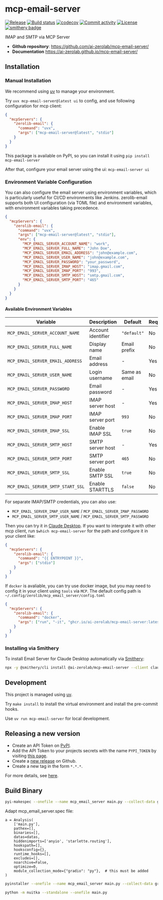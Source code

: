 # mcp-email-server

[![Release](https://img.shields.io/github/v/release/ai-zerolab/mcp-email-server)](https://img.shields.io/github/v/release/ai-zerolab/mcp-email-server)
[![Build status](https://img.shields.io/github/actions/workflow/status/ai-zerolab/mcp-email-server/main.yml?branch=main)](https://github.com/ai-zerolab/mcp-email-server/actions/workflows/main.yml?query=branch%3Amain)
[![codecov](https://codecov.io/gh/ai-zerolab/mcp-email-server/branch/main/graph/badge.svg)](https://codecov.io/gh/ai-zerolab/mcp-email-server)
[![Commit activity](https://img.shields.io/github/commit-activity/m/ai-zerolab/mcp-email-server)](https://img.shields.io/github/commit-activity/m/ai-zerolab/mcp-email-server)
[![License](https://img.shields.io/github/license/ai-zerolab/mcp-email-server)](https://img.shields.io/github/license/ai-zerolab/mcp-email-server)
[![smithery badge](https://smithery.ai/badge/@ai-zerolab/mcp-email-server)](https://smithery.ai/server/@ai-zerolab/mcp-email-server)

IMAP and SMTP via MCP Server

- **Github repository**: <https://github.com/ai-zerolab/mcp-email-server/>
- **Documentation** <https://ai-zerolab.github.io/mcp-email-server/>

## Installation

### Manual Installation

We recommend using [uv](https://github.com/astral-sh/uv) to manage your environment.

Try `uvx mcp-email-server@latest ui` to config, and use following configuration for mcp client:

```json
{
  "mcpServers": {
    "zerolib-email": {
      "command": "uvx",
      "args": ["mcp-email-server@latest", "stdio"]
    }
  }
}
```

This package is available on PyPI, so you can install it using `pip install mcp-email-server`

After that, configure your email server using the ui: `mcp-email-server ui`

### Environment Variable Configuration

You can also configure the email server using environment variables, which is particularly useful for CI/CD environments like Jenkins. zerolib-email supports both UI configuration (via TOML file) and environment variables, with environment variables taking precedence.

```json
{
  "mcpServers": {
    "zerolib-email": {
      "command": "uvx",
      "args": ["mcp-email-server@latest", "stdio"],
      "env": {
        "MCP_EMAIL_SERVER_ACCOUNT_NAME": "work",
        "MCP_EMAIL_SERVER_FULL_NAME": "John Doe",
        "MCP_EMAIL_SERVER_EMAIL_ADDRESS": "john@example.com",
        "MCP_EMAIL_SERVER_USER_NAME": "john@example.com",
        "MCP_EMAIL_SERVER_PASSWORD": "your_password",
        "MCP_EMAIL_SERVER_IMAP_HOST": "imap.gmail.com",
        "MCP_EMAIL_SERVER_IMAP_PORT": "993",
        "MCP_EMAIL_SERVER_SMTP_HOST": "smtp.gmail.com",
        "MCP_EMAIL_SERVER_SMTP_PORT": "465"
      }
    }
  }
}
```

#### Available Environment Variables

| Variable                          | Description        | Default       | Required |
| --------------------------------- | ------------------ | ------------- | -------- |
| `MCP_EMAIL_SERVER_ACCOUNT_NAME`   | Account identifier | `"default"`   | No       |
| `MCP_EMAIL_SERVER_FULL_NAME`      | Display name       | Email prefix  | No       |
| `MCP_EMAIL_SERVER_EMAIL_ADDRESS`  | Email address      | -             | Yes      |
| `MCP_EMAIL_SERVER_USER_NAME`      | Login username     | Same as email | No       |
| `MCP_EMAIL_SERVER_PASSWORD`       | Email password     | -             | Yes      |
| `MCP_EMAIL_SERVER_IMAP_HOST`      | IMAP server host   | -             | Yes      |
| `MCP_EMAIL_SERVER_IMAP_PORT`      | IMAP server port   | `993`         | No       |
| `MCP_EMAIL_SERVER_IMAP_SSL`       | Enable IMAP SSL    | `true`        | No       |
| `MCP_EMAIL_SERVER_SMTP_HOST`      | SMTP server host   | -             | Yes      |
| `MCP_EMAIL_SERVER_SMTP_PORT`      | SMTP server port   | `465`         | No       |
| `MCP_EMAIL_SERVER_SMTP_SSL`       | Enable SMTP SSL    | `true`        | No       |
| `MCP_EMAIL_SERVER_SMTP_START_SSL` | Enable STARTTLS    | `false`       | No       |

For separate IMAP/SMTP credentials, you can also use:

- `MCP_EMAIL_SERVER_IMAP_USER_NAME` / `MCP_EMAIL_SERVER_IMAP_PASSWORD`
- `MCP_EMAIL_SERVER_SMTP_USER_NAME` / `MCP_EMAIL_SERVER_SMTP_PASSWORD`

Then you can try it in [Claude Desktop](https://claude.ai/download). If you want to intergrate it with other mcp client, run `$which mcp-email-server` for the path and configure it in your client like:

```json
{
  "mcpServers": {
    "zerolib-email": {
      "command": "{{ ENTRYPOINT }}",
      "args": ["stdio"]
    }
  }
}
```

If `docker` is avaliable, you can try use docker image, but you may need to config it in your client using `tools` via `MCP`. The default config path is `~/.config/zerolib/mcp_email_server/config.toml`

```json
{
  "mcpServers": {
    "zerolib-email": {
      "command": "docker",
      "args": ["run", "-it", "ghcr.io/ai-zerolab/mcp-email-server:latest"]
    }
  }
}
```

### Installing via Smithery

To install Email Server for Claude Desktop automatically via [Smithery](https://smithery.ai/server/@ai-zerolab/mcp-email-server):

```bash
npx -y @smithery/cli install @ai-zerolab/mcp-email-server --client claude
```

## Development

This project is managed using [uv](https://github.com/ai-zerolab/uv).

Try `make install` to install the virtual environment and install the pre-commit hooks.

Use `uv run mcp-email-server` for local development.

## Releasing a new version

- Create an API Token on [PyPI](https://pypi.org/).
- Add the API Token to your projects secrets with the name `PYPI_TOKEN` by visiting [this page](https://github.com/ai-zerolab/mcp-email-server/settings/secrets/actions/new).
- Create a [new release](https://github.com/ai-zerolab/mcp-email-server/releases/new) on Github.
- Create a new tag in the form `*.*.*`.

For more details, see [here](https://fpgmaas.github.io/cookiecutter-uv/features/cicd/#how-to-trigger-a-release).

## Build Binary

```bash
pyi-makespec --onefile --name mcp_email_server main.py --collect-data gradio --collect-data gradio_client --collect-data safehttpx --hidden-import anyio --hidden-import starlette.routing
```

Adapt mcp_email_server.spec file:

```
a = Analysis(
    ['main.py'],
    pathex=[],
    binaries=[],
    datas=datas,
    hiddenimports=['anyio', 'starlette.routing'],
    hookspath=[],
    hooksconfig={},
    runtime_hooks=[],
    excludes=[],
    noarchive=False,
    optimize=0,
    module_collection_mode={"gradio": "py"},  # this must be added
)
```

```bash
pyinstaller --onefile --name mcp_email_server main.py --collect-data gradio --collect-data gradio_client --collect-data safehttpx --hidden-import anyio --hidden-import starlette.routing
```

```bash
python -m nuitka --standalone --onefile main.py
```